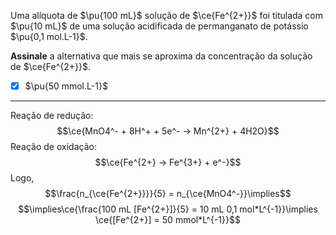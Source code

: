 Uma alíquota de $\pu{100 mL}$ solução de $\ce{Fe^{2+}}$ foi titulada com $\pu{10 mL}$ de uma solução acidificada de permanganato de potássio $\pu{0,1 mol.L-1}$.

**Assinale** a alternativa que mais se aproxima da concentração da solução de $\ce{Fe^{2+}}$.

- [x] $\pu{50 mmol.L-1}$


---

Reação de redução:
$$\ce{MnO4^- + 8H^+ + 5e^- -> Mn^{2+} + 4H2O}$$
Reação de oxidação:
$$\ce{Fe^{2+} -> Fe^{3+} + e^-}$$
Logo,
$$\frac{n_{\ce{Fe^{2+}}}}{5} = n_{\ce{MnO4^-}}\implies$$
$$\implies\ce{\frac{100 mL [Fe^{2+}]}{5} = 10 mL 0,1 mol*L^{-1}}\implies \ce{[Fe^{2+}] = 50 mmol*L^{-1}}$$

